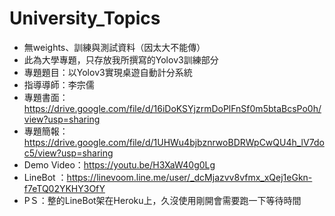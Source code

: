 # University_Topics
* 無weights、訓練與測試資料（因太大不能傳）
* 此為大學專題，只存放我所撰寫的Yolov3訓練部分
* 專題題目：以Yolov3實現桌遊自動計分系統
* 指導導師：李宗儒
* 專題書面：https://drive.google.com/file/d/16iDoKSYjzrmDoPlFnSf0m5btaBcsPo0h/view?usp=sharing
* 專題簡報：https://drive.google.com/file/d/1UHWu4bjbznrwoBDRWpCwQU4h_lV7doc5/view?usp=sharing
* Demo Video：https://youtu.be/H3XaW40g0Lg
* LineBot ：https://linevoom.line.me/user/_dcMjazvv8vfmx_xQej1eGkn-f7eTQ02YKHY3OfY
* PＳ：整的LineBot架在Heroku上，久沒使用剛開會需要跑一下等待時間
